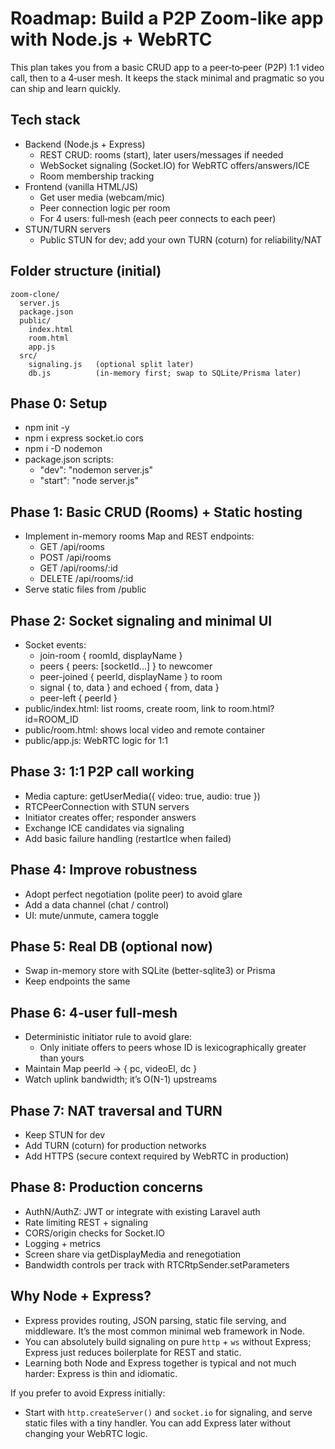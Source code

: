 # Roadmap: Build a P2P Zoom‑like app with Node.js + WebRTC

This plan takes you from a basic CRUD app to a peer‑to‑peer (P2P) 1:1 video call, then to a 4‑user mesh. It keeps the stack minimal and pragmatic so you can ship and learn quickly.

## Tech stack
- Backend (Node.js + Express)
  - REST CRUD: rooms (start), later users/messages if needed
  - WebSocket signaling (Socket.IO) for WebRTC offers/answers/ICE
  - Room membership tracking
- Frontend (vanilla HTML/JS)
  - Get user media (webcam/mic)
  - Peer connection logic per room
  - For 4 users: full‑mesh (each peer connects to each peer)
- STUN/TURN servers
  - Public STUN for dev; add your own TURN (coturn) for reliability/NAT

## Folder structure (initial)
```
zoom-clone/
  server.js
  package.json
  public/
    index.html
    room.html
    app.js
  src/
    signaling.js   (optional split later)
    db.js          (in-memory first; swap to SQLite/Prisma later)
```

## Phase 0: Setup
- npm init -y
- npm i express socket.io cors
- npm i -D nodemon
- package.json scripts:
  - "dev": "nodemon server.js"
  - "start": "node server.js"

## Phase 1: Basic CRUD (Rooms) + Static hosting
- Implement in-memory rooms Map and REST endpoints:
  - GET /api/rooms
  - POST /api/rooms
  - GET /api/rooms/:id
  - DELETE /api/rooms/:id
- Serve static files from /public

## Phase 2: Socket signaling and minimal UI
- Socket events:
  - join-room { roomId, displayName }
  - peers { peers: [socketId...] } to newcomer
  - peer-joined { peerId, displayName } to room
  - signal { to, data } and echoed { from, data }
  - peer-left { peerId }
- public/index.html: list rooms, create room, link to room.html?id=ROOM_ID
- public/room.html: shows local video and remote container
- public/app.js: WebRTC logic for 1:1

## Phase 3: 1:1 P2P call working
- Media capture: getUserMedia({ video: true, audio: true })
- RTCPeerConnection with STUN servers
- Initiator creates offer; responder answers
- Exchange ICE candidates via signaling
- Add basic failure handling (restartIce when failed)

## Phase 4: Improve robustness
- Adopt perfect negotiation (polite peer) to avoid glare
- Add a data channel (chat / control)
- UI: mute/unmute, camera toggle

## Phase 5: Real DB (optional now)
- Swap in-memory store with SQLite (better-sqlite3) or Prisma
- Keep endpoints the same

## Phase 6: 4‑user full‑mesh
- Deterministic initiator rule to avoid glare:
  - Only initiate offers to peers whose ID is lexicographically greater than yours
- Maintain Map peerId -> { pc, videoEl, dc }
- Watch uplink bandwidth; it’s O(N-1) upstreams

## Phase 7: NAT traversal and TURN
- Keep STUN for dev
- Add TURN (coturn) for production networks
- Add HTTPS (secure context required by WebRTC in production)

## Phase 8: Production concerns
- AuthN/AuthZ: JWT or integrate with existing Laravel auth
- Rate limiting REST + signaling
- CORS/origin checks for Socket.IO
- Logging + metrics
- Screen share via getDisplayMedia and renegotiation
- Bandwidth controls per track with RTCRtpSender.setParameters

## Why Node + Express?
- Express provides routing, JSON parsing, static file serving, and middleware. It’s the most common minimal web framework in Node.
- You can absolutely build signaling on pure `http` + `ws` without Express; Express just reduces boilerplate for REST and static.
- Learning both Node and Express together is typical and not much harder: Express is thin and idiomatic.

If you prefer to avoid Express initially:
- Start with `http.createServer()` and `socket.io` for signaling, and serve static files with a tiny handler. You can add Express later without changing your WebRTC logic.
